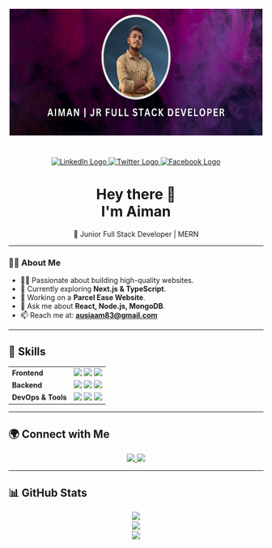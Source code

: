 <br clear="both">

<div align="center">
  <img height="250" width="500" src="https://raw.githubusercontent.com/Aiman03-del/assets/refs/heads/main/assets/Banner.png" />
</div>

###

<br clear="both">

<div align="center">
  <a href="https://www.linkedin.com/in/au-siaam-721011204/" target="_blank">
    <img src="https://img.shields.io/badge/LinkedIn-%230077B5.svg?style=for-the-badge&logo=linkedin&logoColor=white" alt="LinkedIn Logo" />
  </a>
  <a href="https://x.com/au_siaam" target="_blank">
    <img src="https://img.shields.io/badge/Twitter-%231DA1F2.svg?style=for-the-badge&logo=twitter&logoColor=white" alt="Twitter Logo" />
  </a>
  <a href="https://www.facebook.com/profile.php?id=100073793885691" target="_blank">
    <img src="https://img.shields.io/badge/Facebook-%231877F2.svg?style=for-the-badge&logo=facebook&logoColor=white" alt="Facebook Logo" />
  </a>
</div>

###

<h1 align="center">
Hey there 👋
<br/>
I'm Aiman</h1>

<p align="center">🚀 Junior Full Stack Developer | MERN</p>

---

### 👩‍💻 About Me

- 👨‍💻 Passionate about building high-quality websites.  
- 🌱 Currently exploring **Next.js & TypeScript**.  
- 🔭 Working on a **Parcel Ease Website**.  
- 💬 Ask me about **React, Node.js, MongoDB**.  
- 📫 Reach me at: **ausiaam83@gmail.com**

---

## 🚀 Skills

<table align="center">
  <tr>
    <td><b>Frontend</b></td>
    <td>
      <img src="https://img.shields.io/badge/React-%2320232A.svg?style=for-the-badge&logo=react&logoColor=%2361DAFB" />
      <img src="https://img.shields.io/badge/Next.js-%23000000.svg?style=for-the-badge&logo=next.js&logoColor=white" />
      <img src="https://img.shields.io/badge/TailwindCSS-%2338B2AC.svg?style=for-the-badge&logo=tailwind-css&logoColor=white" />
    </td>
  </tr>
  <tr>
    <td><b>Backend</b></td>
    <td>
      <img src="https://img.shields.io/badge/Node.js-%23339933.svg?style=for-the-badge&logo=node.js&logoColor=white" />
      <img src="https://img.shields.io/badge/Express.js-%23040404.svg?style=for-the-badge&logo=express&logoColor=white" />
      <img src="https://img.shields.io/badge/MongoDB-%2347A248.svg?style=for-the-badge&logo=mongodb&logoColor=white" />
    </td>
  </tr>
  <tr>
    <td><b>DevOps & Tools</b></td>
    <td>
      <img src="https://img.shields.io/badge/Netlify-%2300C7B7.svg?style=for-the-badge&logo=netlify&logoColor=white" />
      <img src="https://img.shields.io/badge/GitHub-%23181717.svg?style=for-the-badge&logo=github&logoColor=white" />
      <img src="https://img.shields.io/badge/Vercel-%23000000.svg?style=for-the-badge&logo=vercel&logoColor=white" />
    </td>
  </tr>
</table>

---

## 🌍 Connect with Me

<div align="center">
  <a href="https://linkedin.com/in/au-siaam-721011204">
    <img src="https://img.shields.io/badge/LinkedIn-0A66C2?style=for-the-badge&logo=linkedin" />
  </a>
  <a href="https://github.com/Aiman03-del">
    <img src="https://img.shields.io/badge/GitHub-181717?style=for-the-badge&logo=github" />
  </a>
</div>

---

## 📊 GitHub Stats

<div align="center">
  <img src="https://github-readme-stats.vercel.app/api?username=Aiman03-del&theme=dracula&show_icons=true&hide_border=true&count_private=true" /><br>
  <img src="https://streak-stats.demolab.com/?user=Aiman03-del&theme=dracula&hide_border=true" /><br>
  <img src="https://github-readme-stats.vercel.app/api/top-langs/?username=Aiman03-del&theme=dracula&show_icons=true&hide_border=true&layout=compact" />
</div>
